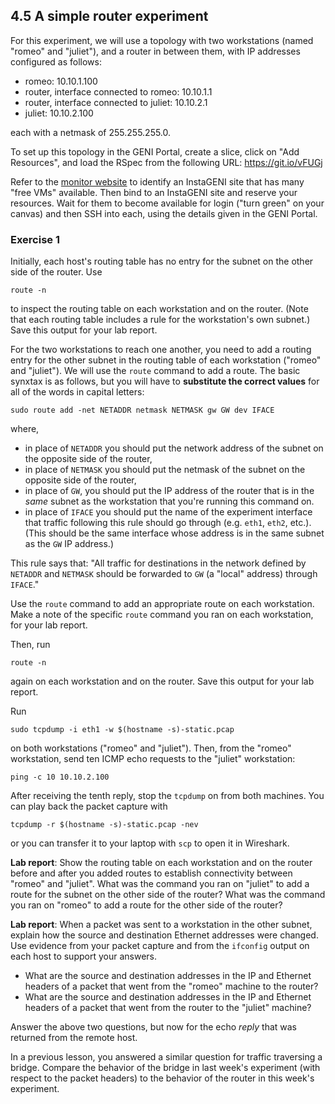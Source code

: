 ## 4.5 A simple router experiment

For this experiment, we will use a topology with two workstations (named "romeo" and "juliet"), and a router in between them, with IP addresses configured as follows:

* romeo: 10.10.1.100
* router, interface connected to romeo: 10.10.1.1
* router, interface connected to juliet: 10.10.2.1
* juliet: 10.10.2.100

each with a netmask of 255.255.255.0. 

To set up this topology in the GENI Portal, create a slice, click on "Add Resources", and load the RSpec from the following URL: https://git.io/vFUGj

Refer to the [monitor website](https://fedmon.fed4fire.eu/overview/instageni) to identify an InstaGENI site that has many "free VMs" available.  Then bind to an InstaGENI site and reserve your resources. Wait for them to become available for login ("turn green" on your canvas) and then SSH into each, using the details given in the GENI Portal.

### Exercise 1

Initially, each host's routing table has no entry for the subnet on the other side of the router. Use

```
route -n
```

to inspect the routing table on each workstation and on the router. (Note that each routing table includes a rule for the workstation's own subnet.) Save this output for your lab report.

For the two workstations to reach one another, you need to add a routing entry for the other subnet in the routing table of each workstation ("romeo" and "juliet"). We will use the `route` command to add a route. The basic synxtax is as follows, but you will have to **substitute the correct values** for all of the words in capital letters:

```
sudo route add -net NETADDR netmask NETMASK gw GW dev IFACE
```

where,

* in place of `NETADDR` you should put the network address of the subnet on the opposite side of the router,
* in place of `NETMASK` you should put the netmask of the subnet on the opposite side of the router,
* in place of `GW`, you should put the IP address of the router that is in the *same* subnet as the workstation that you're running this command on. 
* in place of `IFACE` you should put the name of the experiment interface that traffic following this rule should go through (e.g. `eth1`, `eth2`, etc.). (This should be the same interface whose address is in the same subnet as the `GW` IP address.)

This rule says that: "All traffic for destinations in the network defined by `NETADDR` and `NETMASK` should be forwarded to `GW` (a "local" address) through `IFACE`."

Use the `route` command to add an appropriate route on each workstation. Make a note of the specific `route` command you ran on each workstation, for your lab report.

Then, run 

```
route -n
```

again on each workstation and on the router. Save this output for your lab report.


Run 

```
sudo tcpdump -i eth1 -w $(hostname -s)-static.pcap
```

on both workstations ("romeo" and "juliet"). Then, from the "romeo" workstation, send ten ICMP echo requests to the "juliet" workstation:

```
ping -c 10 10.10.2.100
```

After receiving the tenth reply, stop the `tcpdump` on from both machines. You can play back the packet capture with


```
tcpdump -r $(hostname -s)-static.pcap -nev
```

or you can transfer it to your laptop with `scp` to open it in Wireshark.

**Lab report**: Show the routing table on each workstation and on the router before and after you added routes to establish connectivity between "romeo" and "juliet". What was the command you ran on "juliet" to add a route for the subnet on the other side of the router? What was the command you ran on "romeo" to add a route for the other side of the router?

**Lab report**: When a packet was sent to a workstation in the other subnet, explain how the source and destination Ethernet addresses were changed. Use evidence from your packet capture and from the `ifconfig` output on each host to support your answers.

* What are the source and destination addresses in the IP and Ethernet headers of a packet that went from the "romeo" machine to the router? 
* What are the source and destination addresses in the IP and Ethernet headers of a packet that went from the router to the "juliet" machine?

Answer the above two questions, but now for the echo _reply_ that was returned from the remote host.

In a previous lesson, you answered a similar question for traffic traversing a bridge. Compare the behavior of the bridge in last week's experiment (with respect to the packet headers) to the behavior of the router in this week's experiment.
